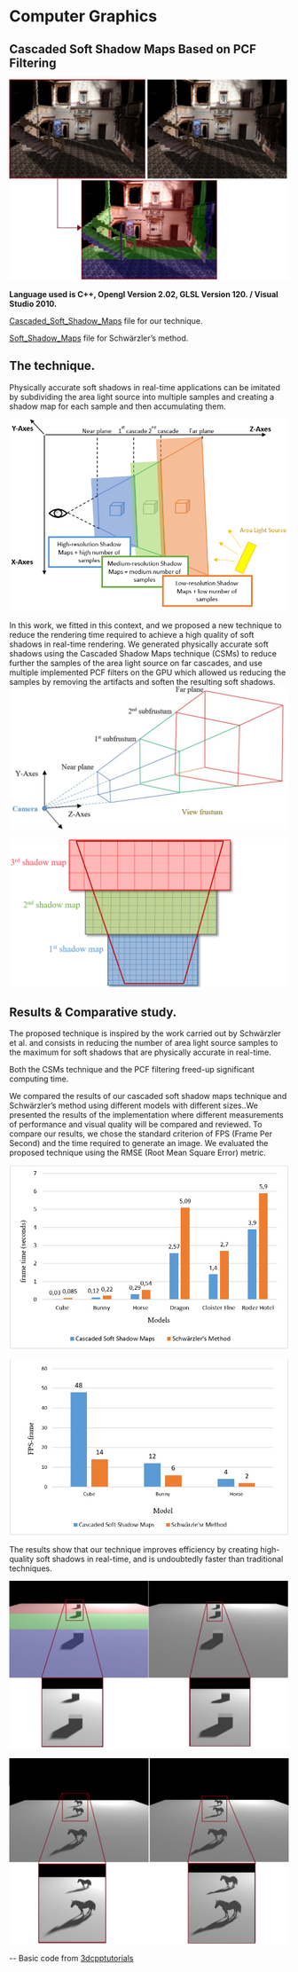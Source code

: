 # Computer Graphics
## Cascaded Soft Shadow Maps Based on PCF Filtering

![](Images/3_16.jpg) 

**Language used is C++, Opengl Version 2.02, GLSL Version 120. / Visual Studio 2010.**

[Cascaded_Soft_Shadow_Maps](https://github.com/NadiaAzri/Cascaded_Soft_Shadow_maps/tree/main/Cascaded_Soft_Shadow_Maps) file for our technique.

[Soft_Shadow_Maps](https://github.com/NadiaAzri/Cascaded_Soft_Shadow_maps/tree/main/Soft_Shadow_Maps) file for Schwärzler’s method.


## The technique.
Physically accurate soft shadows in real-time applications can be imitated by subdividing the area light source into multiple samples and creating a shadow map for each sample and then accumulating them. 

![](Images/3_5.png) 

In this work, we fitted in this context, and we proposed a new technique to reduce the rendering time required to achieve a high quality of soft shadows in real-time rendering. We generated physically accurate soft shadows using the Cascaded Shadow Maps technique (CSMs) to reduce further the samples of the area light source on far cascades, and use multiple implemented PCF filters on the GPU which allowed us reducing the samples by removing the artifacts and soften the resulting soft shadows. 
![](Images/2_15.jpg) 

![](Images/2_14.png)

## Results & Comparative study.
The proposed technique is inspired by the work carried out by Schwärzler et al. and consists in reducing the number of area light source samples to the maximum
for soft shadows that are physically accurate in real-time.

Both the CSMs technique and the PCF filtering freed-up significant computing time.

We compared the results of our cascaded soft shadow maps technique and Schwärzler’s method using different models with different sizes..We presented the results of the implementation where different measurements of performance and visual quality will be compared and reviewed. To compare our results, we chose the standard criterion of FPS (Frame Per Second) and the time required to generate an image. We evaluated the proposed technique using the RMSE (Root Mean Square Error) metric.

![](Images/3_17.png)

![](Images/3_18.png)

The results show that our technique improves efficiency by creating high-quality soft shadows in real-time, and is undoubtedly faster than traditional techniques.

![](Images/3_9.jpg)

![](Images/3_13.png)


-- Basic code from [3dcpptutorials](http://www.3dcpptutorials.sk/index.php?id=27)
